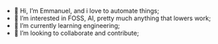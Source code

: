 - 👋 Hi, I’m Emmanuel, and i love to automate things;
- 👀 I’m interested in FOSS, AI, pretty much anything that lowers work;
- 🌱 I’m currently learning engineering;
- 💞️ I’m looking to collaborate and contribute;

<!---
talon414/talon414 is a ✨ special ✨ repository because its `README.md` (this file) appears on your GitHub profile.
You can click the Preview link to take a look at your changes.
--->
